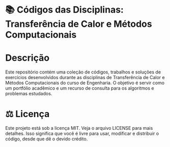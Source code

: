 # 📚 Códigos das Disciplinas: Transferência de Calor e Métodos Computacionais

# Descrição

 Este repositório contém uma coleção de códigos, trabalhos e soluções de exercícios desenvolvidos durante as disciplinas de Transferência de Calor e Métodos Computacionais do curso de Engenharia. O objetivo é servir como um portfólio acadêmico e um recurso de consulta para os algoritmos e problemas estudados.



# ⚖️ Licença

Este projeto está sob a licença MIT. Veja o arquivo LICENSE para mais detalhes. Isso significa que você é livre para usar, modificar e distribuir o código, desde que dê o devido crédito.

